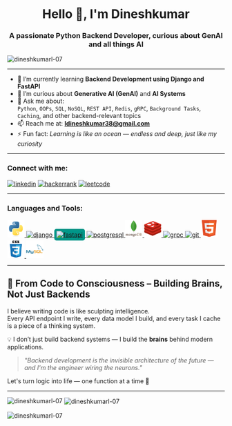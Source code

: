 <h1 align="center">Hello 👋, I'm Dineshkumar</h1>
<h3 align="center">A passionate Python Backend Developer, curious about GenAI and all things AI</h3>

<p align="left">
  <img src="https://komarev.com/ghpvc/?username=dineshkumarl-07&label=Profile%20views&color=0e75b6&style=flat" alt="dineshkumarl-07" />
</p>

---

- 🔭 I’m currently learning **Backend Development using Django and FastAPI**
- 🤖 I’m curious about **Generative AI (GenAI)** and **AI Systems**
- 💬 Ask me about:  
  `Python`, `OOPs`, `SQL`, `NoSQL`, `REST API`, `Redis`, `gRPC`, `Background Tasks`, `Caching`, and other backend-relevant topics
- 📫 Reach me at: **ldineshkumar38@gmail.com**
- ⚡ Fun fact: *Learning is like an ocean — endless and deep, just like my curiosity*

---

<h3 align="left">Connect with me:</h3>
<p align="left">
  <a href="[https://www.linkedin.com/in/your-linkedin-id/](https://www.linkedin.com/in/dineshkumar-l/)" target="blank"><img align="center" src="https://raw.githubusercontent.com/rahuldkjain/github-profile-readme-generator/master/src/images/icons/Social/linked-in-alt.svg" alt="linkedin" height="30" width="40" /></a>
  <a href="https://www.hackerrank.com/profile/ldineshkumar38" target="blank"><img align="center" src="https://raw.githubusercontent.com/rahuldkjain/github-profile-readme-generator/master/src/images/icons/Social/hackerrank.svg" alt="hackerrank" height="30" width="40" /></a>
  <a href="[https://leetcode.com/your-leetcode-id/](https://leetcode.com/u/dineshkumar_07/)" target="blank"><img align="center" src="https://raw.githubusercontent.com/rahuldkjain/github-profile-readme-generator/master/src/images/icons/Social/leet-code.svg" alt="leetcode" height="30" width="40" /></a>
</p>

---

<h3 align="left">Languages and Tools:</h3>
<p align="left">
  <a href="https://www.python.org" target="_blank" rel="noreferrer"> <img src="https://raw.githubusercontent.com/devicons/devicon/master/icons/python/python-original.svg" alt="python" width="40" height="40"/> </a>
  <a href="https://www.djangoproject.com/" target="_blank" rel="noreferrer"> <img src="https://cdn.worldvectorlogo.com/logos/django.svg" alt="django" width="40" height="40"/> </a>
  <a href="https://fastapi.tiangolo.com/" target="_blank" rel="noreferrer"> <img src="https://fastapi.tiangolo.com/img/icon-white.svg" alt="fastapi" width="40" height="40" style="background-color:#009688; border-radius: 5px; padding: 5px"/> </a>
  <a href="https://www.postgresql.org/" target="_blank" rel="noreferrer"> <img src="https://www.vectorlogo.zone/logos/postgresql/postgresql-icon.svg" alt="postgresql" width="40" height="40"/> </a>
  <a href="https://www.mongodb.com/" target="_blank" rel="noreferrer"> <img src="https://raw.githubusercontent.com/devicons/devicon/master/icons/mongodb/mongodb-original-wordmark.svg" alt="mongodb" width="40" height="40"/> </a>
  <a href="https://redis.io/" target="_blank" rel="noreferrer"> <img src="https://raw.githubusercontent.com/devicons/devicon/master/icons/redis/redis-original.svg" alt="redis" width="40" height="40"/> </a>
  <a href="https://grpc.io/" target="_blank" rel="noreferrer"> <img src="https://avatars.githubusercontent.com/u/7802525?s=200&v=4" alt="grpc" width="40" height="40"/> </a>
  <a href="https://git-scm.com/" target="_blank" rel="noreferrer"> <img src="https://www.vectorlogo.zone/logos/git-scm/git-scm-icon.svg" alt="git" width="40" height="40"/> </a>
  <a href="https://html.com/" target="_blank" rel="noreferrer"> <img src="https://raw.githubusercontent.com/devicons/devicon/master/icons/html5/html5-original.svg" alt="html5" width="40" height="40"/> </a>
  <a href="https://www.w3schools.com/css/" target="_blank" rel="noreferrer"> <img src="https://raw.githubusercontent.com/devicons/devicon/master/icons/css3/css3-original-wordmark.svg" alt="css3" width="40" height="40"/> </a>
  <a href="https://www.mysql.com/" target="_blank" rel="noreferrer"> <img src="https://raw.githubusercontent.com/devicons/devicon/master/icons/mysql/mysql-original-wordmark.svg" alt="mysql" width="40" height="40"/> </a>
</p>

---

## 🧠 From Code to Consciousness – Building Brains, Not Just Backends

I believe writing code is like sculpting intelligence.  
Every API endpoint I write, every data model I build, and every task I cache is a piece of a thinking system.

💡 I don’t just build backend systems — I build the **brains** behind modern applications.

> *"Backend development is the invisible architecture of the future — and I'm the engineer wiring the neurons."*

Let's turn logic into life — one function at a time 🧬

---

<p><img align="left" src="https://github-readme-stats.vercel.app/api/top-langs?username=dineshkumarl-07&show_icons=true&locale=en&layout=compact" alt="dineshkumarl-07" /></p>

<p>&nbsp;<img align="center" src="https://github-readme-stats.vercel.app/api?username=dineshkumarl-07&show_icons=true&locale=en" alt="dineshkumarl-07" /></p>

<p><img align="center" src="https://github-readme-streak-stats.herokuapp.com/?user=dineshkumarl-07&" alt="dineshkumarl-07" /></p>
